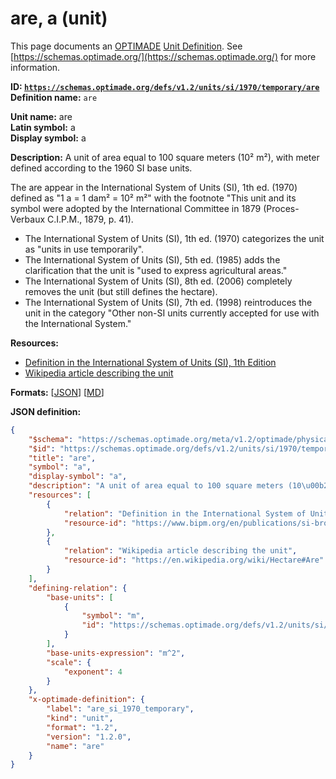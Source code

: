 # are, a (unit)

This page documents an [OPTIMADE](https://www.optimade.org/) [Unit Definition](https://schemas.optimade.org/#definitions). See [https://schemas.optimade.org/](https://schemas.optimade.org/) for more information.

**ID: [`https://schemas.optimade.org/defs/v1.2/units/si/1970/temporary/are`](https://schemas.optimade.org/defs/v1.2/units/si/1970/temporary/are.md)**  
**Definition name:** `are`

**Unit name:** are  
**Latin symbol:** a  
**Display symbol:** a  
  
**Description:** A unit of area equal to 100 square meters (10² m²), with meter defined according to the 1960 SI base units.

The are appear in the International System of Units (SI), 1th ed. (1970) defined as "1 a = 1 dam² = 10² m²" with the footnote "This unit and its symbol were adopted by the International Committee in 1879 (Proces-Verbaux C.I.P.M., 1879, p. 41).

- The International System of Units (SI), 1th ed. (1970) categorizes the unit as "units in use temporarily".
- The International System of Units (SI), 5th ed. (1985) adds the clarification that the unit is "used to express agricultural areas."
- The International System of Units (SI), 8th ed. (2006) completely removes the unit (but still defines the hectare).
- The International System of Units (SI), 7th ed. (1998) reintroduces the unit in the category "Other non-SI units currently accepted for use with the International System."

**Resources:**

- [Definition in the International System of Units (SI), 1th Edition](https://www.bipm.org/en/publications/si-brochure)
- [Wikipedia article describing the unit](https://en.wikipedia.org/wiki/Hectare#Are)


**Formats:** [[JSON](are.json)] [[MD](are.md)]

**JSON definition:**

``` json
{
    "$schema": "https://schemas.optimade.org/meta/v1.2/optimade/physical_unit_definition.md",
    "$id": "https://schemas.optimade.org/defs/v1.2/units/si/1970/temporary/are",
    "title": "are",
    "symbol": "a",
    "display-symbol": "a",
    "description": "A unit of area equal to 100 square meters (10\u00b2 m\u00b2), with meter defined according to the 1960 SI base units.\n\nThe are appear in the International System of Units (SI), 1th ed. (1970) defined as \"1 a = 1 dam\u00b2 = 10\u00b2 m\u00b2\" with the footnote \"This unit and its symbol were adopted by the International Committee in 1879 (Proces-Verbaux C.I.P.M., 1879, p. 41).\n\n- The International System of Units (SI), 1th ed. (1970) categorizes the unit as \"units in use temporarily\".\n- The International System of Units (SI), 5th ed. (1985) adds the clarification that the unit is \"used to express agricultural areas.\"\n- The International System of Units (SI), 8th ed. (2006) completely removes the unit (but still defines the hectare).\n- The International System of Units (SI), 7th ed. (1998) reintroduces the unit in the category \"Other non-SI units currently accepted for use with the International System.\"",
    "resources": [
        {
            "relation": "Definition in the International System of Units (SI), 1th Edition",
            "resource-id": "https://www.bipm.org/en/publications/si-brochure"
        },
        {
            "relation": "Wikipedia article describing the unit",
            "resource-id": "https://en.wikipedia.org/wiki/Hectare#Are"
        }
    ],
    "defining-relation": {
        "base-units": [
            {
                "symbol": "m",
                "id": "https://schemas.optimade.org/defs/v1.2/units/si/1983/base/metre"
            }
        ],
        "base-units-expression": "m^2",
        "scale": {
            "exponent": 4
        }
    },
    "x-optimade-definition": {
        "label": "are_si_1970_temporary",
        "kind": "unit",
        "format": "1.2",
        "version": "1.2.0",
        "name": "are"
    }
}
```
